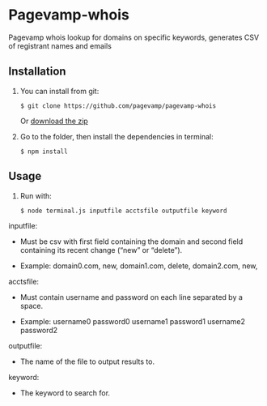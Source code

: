 # Pagevamp-whois
Pagevamp whois lookup for domains on specific keywords, generates CSV of registrant names and emails

## Installation 
	
1. You can install from git:

	```$ git clone https://github.com/pagevamp/pagevamp-whois```
	
	Or [download the zip](http://github.com/pagevamp/pagevamp-whois/zipball/master/)

2. Go to the folder, then install the dependencies in  terminal:
	
	```$ npm install```



## Usage

1. Run with:

	```$ node terminal.js inputfile acctsfile outputfile keyword```

inputfile:

- Must be csv with first field containing the domain and second field containing its recent change (“new” or “delete”).

- Example:
	domain0.com, new, 
	domain1.com, delete,
	domain2.com, new,

acctsfile:

- Must contain username and password on each line separated by a space. 

- Example:
	username0 password0
	username1 password1
	username2 password2

outputfile:

- The name of the file to output results to. 

keyword:

- The keyword to search for. 